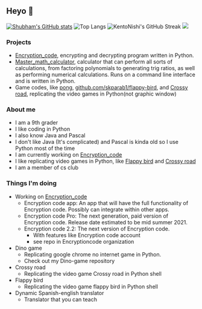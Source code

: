 ## Heyo 👋

[![Shubham's GitHub stats](https://github-readme-stats.vercel.app/api?username=skparab1)](https://github.com/skparab1/github-readme-stats)
![Top Langs](https://github-readme-stats.vercel.app/api/top-langs/?username=skparab1)
![KentoNishi's GitHub Streak](https://github-readme-streak-stats.herokuapp.com/?user=skparab1)
![](https://visitor-badge.laobi.icu/badge?page_id=skparab1.skparab1)

### Projects
  - [Encryption_code](), encrypting and decrypting program written in Python.
  - [Master_math_calculator](), calculator that can perform all sorts of calculations, from factoring polynomials to generating trig ratios, as well as performing numerical calculations. Runs on a command line interface and is written in Python.
  - Game codes, like [pong](), [github.com/skparab1/flappy-bird](Flappy_bird), and [Crossy road](), replicating the video games in Python(not graphic window)

### About me
  - I am a 9th grader
  - I like coding in Python
  - I also know Java and Pascal
  - I don't like Java (It's complicated) and Pascal is kinda old so I use Python most of the time
  - I am currently working on [Encryption_code]()
  - I like replicating video games in Python, like [Flappy bird]() and [Crossy road]()
  - I am a member of cs club

### Things I'm doing
  - Working on [Encryption_code]()
    - Encryption code app: An app that will have the full functionality of Encryption code. Possibly can integrate within other apps.
    - Encryption code Pro: The next generation, paid version of Encryption code. Release date estimated to be mid summer 2021.
    - Encryption code 2.2: The next version of Encryption code.
      - With features like Encryption code account
      - see repo in Encryptioncode organization
 - Dino game
    - Replicating google chrome no internet game in Python.
    - Check out my Dino-game repository
 - Crossy road
    - Replicating the video game Crossy road in Python shell
 - Flappy bird
    - Replicating the video game flappy bird in Python shell
 - Dynamic Spanish-english translator
    - Translator that you can teach
